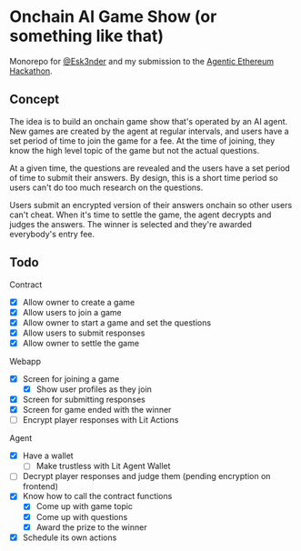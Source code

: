 # Onchain AI Game Show (or something like that)

Monorepo for [@Esk3nder](https://x.com/Esk3nder) and my submission to the [Agentic Ethereum Hackathon](https://ethglobal.com/events/agents).

## Concept

The idea is to build an onchain game show that's operated by an AI agent. New games are created by the agent at regular intervals, and users have a set period of time to join the game for a fee. At the time of joining, they know the high level topic of the game but not the actual questions.

At a given time, the questions are revealed and the users have a set period of time to submit their answers. By design, this is a short time period so users can't do too much research on the questions.

Users submit an encrypted version of their answers onchain so other users can't cheat. When it's time to settle the game, the agent decrypts and judges the answers. The winner is selected and they're awarded everybody's entry fee.

## Todo

Contract

- [x] Allow owner to create a game
- [x] Allow users to join a game
- [x] Allow owner to start a game and set the questions
- [x] Allow users to submit responses
- [x] Allow owner to settle the game

Webapp

- [x] Screen for joining a game
  - [x] Show user profiles as they join
- [x] Screen for submitting responses
- [x] Screen for game ended with the winner
- [ ] Encrypt player responses with Lit Actions

Agent

- [x] Have a wallet
  - [ ] Make trustless with Lit Agent Wallet
- [ ] Decrypt player responses and judge them (pending encryption on frontend)
- [x] Know how to call the contract functions
  - [x] Come up with game topic
  - [x] Come up with questions
  - [x] Award the prize to the winner
- [x] Schedule its own actions
